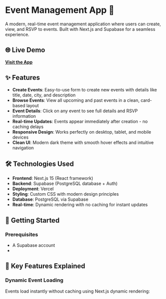 # Event Management App 🎉

A modern, real-time event management application where users can create, view, and RSVP to events. Built with Next.js and Supabase for a seamless experience.

## 🌐 Live Demo

**[Visit the App](https://event-app-kappa-ten.vercel.app/login)**

## ✨ Features

- **Create Events**: Easy-to-use form to create new events with details like title, date, city, and description
- **Browse Events**: View all upcoming and past events in a clean, card-based layout  
- **Event Details**: Click on any event to see full details and RSVP information
- **Real-time Updates**: Events appear immediately after creation - no caching delays
- **Responsive Design**: Works perfectly on desktop, tablet, and mobile devices
- **Clean UI**: Modern dark theme with smooth hover effects and intuitive navigation

## 🛠️ Technologies Used

- **Frontend**: Next.js 15 (React framework)
- **Backend**: Supabase (PostgreSQL database + Auth)
- **Deployment**: Vercel
- **Styling**: Custom CSS with modern design principles
- **Database**: PostgreSQL via Supabase
- **Real-time**: Dynamic rendering with no caching for instant updates

## 🚀 Getting Started

### Prerequisites
- A Supabase account
- 
## 🎨 Key Features Explained
### Dynamic Event Loading
Events load instantly without caching using Next.js dynamic rendering:

